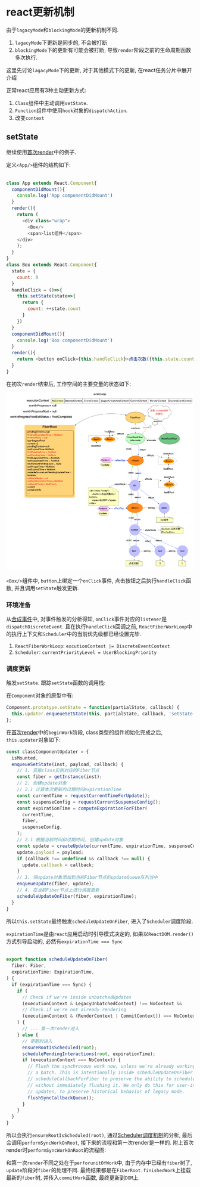 # react更新机制

由于`lagacyMode`和`blockingMode`的更新机制不同.
1. `lagacyMode`下更新是同步的, 不会被打断
2. `blockingMode`下的更新有可能会被打断, 导致`render`阶段之前的生命周期函数多次执行.

这里先讨论`lagacyMode`下的更新, 对于其他模式下的更新, 在react任务分片中展开介绍

正常react应用有3种主动更新方式:

1. `Class`组件中主动调用`setState`.
2. `Function`组件中使用`hook`对象的`dispatchAction`.
3. 改变`context`

## setState

继续使用[首次render](./02-render-process.md)中的例子.

定义`<App/>`组件的结构如下:

```js

class App extends React.Component{
  componentDidMount(){
    console.log('App componentDidMount')
  }
  render(){
    return (
      <div class="wrap">
        <Box/>
        <span>list组件</span>
    </div>
    );
  }
}
class Box extends React.Component{
  state = {
    count: 0
  }
  handleClick = ()=>{
    this.setState(state=>{
      return {
        count: ++state.count
      }
    })
  }
  componentDidMount(){
    console.log('Box componentDidMount')
  }
  render(){
    return <button onClick={this.handleClick}>点击次数({this.state.count})</button>
  }
}

```

在初次`render`结束后, 工作空间的主要变量的状态如下:

![](../snapshots/firstrender-workloop-03.png)

`<Box/>`组件中, `button`上绑定一个`onClick`事件, 点击按钮之后执行`handleClick`函数, 并且调用`setState`触发更新.

### 环境准备

从[合成事件](./03-syntheticEvent.md#事件触发)中, 对事件触发的分析得知, `onClick`事件对应的`listener`是`dispatchDiscreteEvent`. 
且在执行`handleClick`回调之前, `ReactFiberWorkLoop`中的执行上下文和`Scheduler`中的当前优先级都已经设置完毕.

1. `ReactFiberWorkLoop`: `excutionContext |= DiscreteEventContext`
2. `Scheduler`: `currentPriorityLevel = UserBlockingPriority`

### 调度更新
触发`setState`. 跟踪`setState`函数的调用栈:

在`Component`对象的原型中有:

```js
Component.prototype.setState = function(partialState, callback) {
  this.updater.enqueueSetState(this, partialState, callback, 'setState');
};
```

在[首次render](./02-render-process.md#render阶段)中的`beginWork`阶段, class类型的组件初始化完成之后, `this.updater`对象如下:

```js
const classComponentUpdater = {
  isMounted,
  enqueueSetState(inst, payload, callback) {
    // 1. 获取class实例对应的Fiber节点
    const fiber = getInstance(inst);
    // 2. 创建update对象
    // 2.1 计算本次更新的过期时间expirationTime
    const currentTime = requestCurrentTimeForUpdate();
    const suspenseConfig = requestCurrentSuspenseConfig();
    const expirationTime = computeExpirationForFiber(
      currentTime,
      fiber,
      suspenseConfig,
    );
    // 2.1 根据当前时间和过期时间, 创建update对象
    const update = createUpdate(currentTime, expirationTime, suspenseConfig);
    update.payload = payload;
    if (callback !== undefined && callback !== null) {
      update.callback = callback;
    }
    // 3. 将update对象添加到当前Fiber节点的updateQueue队列当中
    enqueueUpdate(fiber, update);
    // 4. 在当前Fiber节点上进行调度更新
    scheduleUpdateOnFiber(fiber, expirationTime);
  }
}
```
所以`this.setState`最终触发`scheduleUpdateOnFiber`, 进入了`Scheduler`调度阶段. 

`expirationTime`是由`react`应用启动时引导模式决定的, 如果以`ReactDOM.render()`方式引导启动的, 必然有`expirationTime === Sync`

```js

export function scheduleUpdateOnFiber(
  fiber: Fiber,
  expirationTime: ExpirationTime,
) {
  if (expirationTime === Sync) {
    if (
      // Check if we're inside unbatchedUpdates
      (executionContext & LegacyUnbatchedContext) !== NoContext &&
      // Check if we're not already rendering
      (executionContext & (RenderContext | CommitContext)) === NoContext
    ) {
      // ... 第一次render进入
    } else {
      // 更新时进入
      ensureRootIsScheduled(root);
      schedulePendingInteractions(root, expirationTime);
      if (executionContext === NoContext) {
        // Flush the synchronous work now, unless we're already working or inside
        // a batch. This is intentionally inside scheduleUpdateOnFiber instead of
        // scheduleCallbackForFiber to preserve the ability to schedule a callback
        // without immediately flushing it. We only do this for user-initiated
        // updates, to preserve historical behavior of legacy mode.
        flushSyncCallbackQueue();
      }
    }
  }
}
```
所以会执行`ensureRootIsScheduled(root)`, 通过[Scheduler调度机制](./04-scheduler)的分析, 最后会调用`performSyncWorkOnRoot`, 接下来的流程和第一次render是一样的.
附上首次render时`performSyncWorkOnRoot`的流程图:




和第一次`render`不同之处在于`perforunitOfWork`中, 由于内存中已经有`fiber`树了, `update`阶段对`fiber`的处理不同.
最终结果都是在`FiberRoot.finishedWork`上挂载最新的`fiber`树, 并传入`commitWork`函数, 最终更新到`DOM`上.
